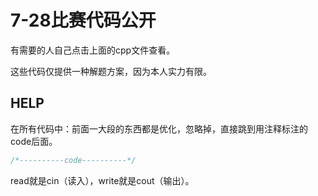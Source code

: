 # 7-28比赛代码公开

有需要的人自己点击上面的cpp文件查看。

这些代码仅提供一种解题方案，因为本人实力有限。

## HELP
在所有代码中：前面一大段的东西都是优化，忽略掉，直接跳到用注释标注的code后面。

```c++
/*----------code----------*/
```

read就是cin（读入），write就是cout（输出）。
